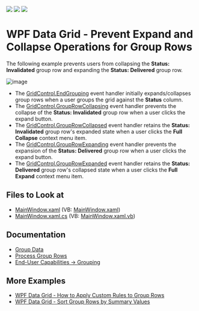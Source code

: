 <!-- default badges list -->
![](https://img.shields.io/endpoint?url=https://codecentral.devexpress.com/api/v1/VersionRange/128652199/22.2.2%2B)
[![](https://img.shields.io/badge/Open_in_DevExpress_Support_Center-FF7200?style=flat-square&logo=DevExpress&logoColor=white)](https://supportcenter.devexpress.com/ticket/details/E2024)
[![](https://img.shields.io/badge/📖_How_to_use_DevExpress_Examples-e9f6fc?style=flat-square)](https://docs.devexpress.com/GeneralInformation/403183)
<!-- default badges end -->
# WPF Data Grid - Prevent Expand and Collapse Operations for Group Rows

The following example prevents users from collapsing the **Status: Invalidated** group row and expanding the **Status: Delivered** group row.

![image](https://user-images.githubusercontent.com/65009440/176848239-7e773d46-7a49-44fc-9d36-c8fe564e83e7.png)

* The [GridControl.EndGrouping](https://docs.devexpress.com/WPF/DevExpress.Xpf.Grid.GridControl.EndGrouping) event handler initially expands/collapses group rows when a user groups the grid against the **Status** column.
* The [GridControl.GroupRowCollapsing](https://docs.devexpress.com/WPF/DevExpress.Xpf.Grid.GridControl.GroupRowCollapsing) event handler prevents the collapse of the **Status: Invalidated** group row when a user clicks the expand button.
* The [GridControl.GroupRowCollapsed](https://docs.devexpress.com/WPF/DevExpress.Xpf.Grid.GridControl.GroupRowCollapsed) event handler retains the **Status: Invalidated** group row's expanded state when a user clicks the **Full Collapse** context menu item.
* The [GridControl.GroupRowExpanding](https://docs.devexpress.com/WPF/DevExpress.Xpf.Grid.GridControl.GroupRowExpanding) event handler prevents the expansion of the **Status: Delivered** group row when a user clicks the expand button.
* The [GridControl.GroupRowExpanded](https://docs.devexpress.com/WPF/DevExpress.Xpf.Grid.GridControl.GroupRowExpanded) event handler retains the **Status: Delivered** group row's collapsed state when a user clicks the **Full Expand** context menu item.

## Files to Look at

* [MainWindow.xaml](./CS/Forbid_Expand_Collapse/MainWindow.xaml) (VB: [MainWindow.xaml](./VB/Forbid_Expand_Collapse/MainWindow.xaml))
* [MainWindow.xaml.cs](./CS/Forbid_Expand_Collapse/MainWindow.xaml.cs) (VB: [MainWindow.xaml.vb](./VB/Forbid_Expand_Collapse/MainWindow.xaml.vb))

## Documentation

* [Group Data](https://docs.devexpress.com/WPF/7357/controls-and-libraries/data-grid/grouping)
* [Process Group Rows](https://docs.devexpress.com/WPF/6140/controls-and-libraries/data-grid/grouping/processing-group-rows)
* [End-User Capabilities -> Grouping](https://docs.devexpress.com/WPF/6216/controls-and-libraries/data-grid/end-user-capabilities/grouping)

## More Examples

* [WPF Data Grid - How to Apply Custom Rules to Group Rows](https://github.com/DevExpress-Examples/how-to-implement-custom-grouping-e1530)
* [WPF Data Grid - Sort Group Rows by Summary Values](https://github.com/DevExpress-Examples/how-to-sort-group-rows-by-summary-values-e1540)
